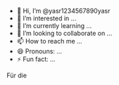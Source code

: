 - 👋 Hi, I’m @yasr1234567890yasr
- 👀 I’m interested in ...
- 🌱 I’m currently learning ...
- 💞️ I’m looking to collaborate on ...
- 📫 How to reach me ...
- 😄 Pronouns: ...
- ⚡ Fun fact: ...

<!---
yasr1234567890yasr/yasr1234567890yasr is a ✨ special ✨ repository because its `README.md` (this file) appears on your GitHub profile.
You can click the Preview link to take a look at your changes.
--->
Für die 
